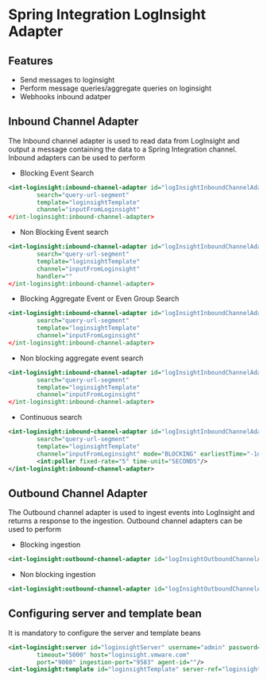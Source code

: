 # Spring Integration LogInsight Adapter

## Features
* Send messages to loginsight
* Perform message queries/aggregate queries on loginsight
* Webhooks inbound adatper

## Inbound Channel Adapter

The Inbound channel adapter is used to read data from LogInsight and output a message containing the data to a Spring Integration channel. Inbound adapters can be used to perform 
* Blocking Event Search

```xml
<int-loginsight:inbound-channel-adapter id="logInsightInboundChannelAdapter"
        search="query-url-segment"
        template="loginsightTemplate"
        channel="inputFromLoginsight"
</int-loginsight:inbound-channel-adapter>
```

* Non Blocking Event search

```xml
<int-loginsight:inbound-channel-adapter id="logInsightInboundChannelAdapter"
        search="query-url-segment"
        template="loginsightTemplate"
        channel="inputFromLoginsight"
        handler=""
</int-loginsight:inbound-channel-adapter>
```

* Blocking Aggregate Event or Even Group Search

```xml
<int-loginsight:inbound-channel-adapter id="logInsightInboundChannelAdapter"
        search="query-url-segment"
        template="loginsightTemplate"
        channel="inputFromLoginsight"
</int-loginsight:inbound-channel-adapter>
```

* Non blocking aggregate event search

```xml
<int-loginsight:inbound-channel-adapter id="logInsightInboundChannelAdapter"
        search="query-url-segment"
        template="loginsightTemplate"
        channel="inputFromLoginsight"
</int-loginsight:inbound-channel-adapter>
```

* Continuous search

```xml
<int-loginsight:inbound-channel-adapter id="logInsightInboundChannelAdapter"
        search="query-url-segment"
        template="loginsightTemplate"
        channel="inputFromLoginsight" mode="BLOCKING" earliestTime="-1d" latestTime="now" initEarliestTime="-1d">
        <int:poller fixed-rate="5" time-unit="SECONDS"/>
</int-loginsight:inbound-channel-adapter>
```


## Outbound Channel Adapter

The Outbound channel adapter is used to ingest events into LogInsight and returns a response to the ingestion. Outbound channel adapters can be used to perform

* Blocking ingestion

```xml
<int-loginsight:outbound-channel-adapter id="logInsightOutboundChannelAdapter" channel="outputToLogInsight" template="loginsightTemplate"/>
```

* Non blocking ingestion

```xml
<int-loginsight:outbound-channel-adapter id="logInsightOutboundChannelAdapter" channel="outputToLogInsight" template="loginsightTemplate" handler="messageHandlerBean"/>
```


## Configuring server and template bean
It is mandatory to configure the server and template beans

```xml
<int-loginsight:server id="loginsightServer" username="admin" password="password" 
        timeout="5000" host="loginsight.vmware.com" 
        port="9000" ingestion-port="9583" agent-id=""/>
<int-loginsight:template id="loginsightTemplate" server-ref="loginsightServer"/>
```
